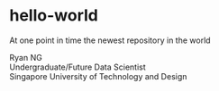 # hello-world
At one point in time the newest repository in the world

Ryan NG  
Undergraduate/Future Data Scientist  
Singapore University of Technology and Design
